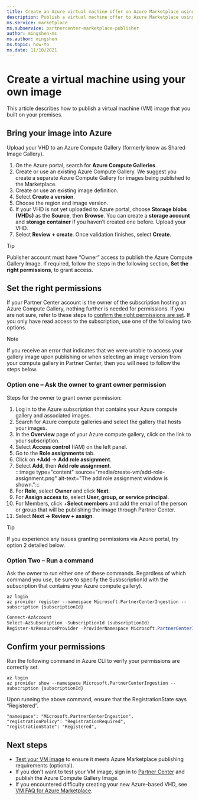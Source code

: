 ```yaml
---
title: Create an Azure virtual machine offer on Azure Marketplace using your own image
description: Publish a virtual machine offer to Azure Marketplace using your own image.
ms.service: marketplace 
ms.subservice: partnercenter-marketplace-publisher
author: mingshen-ms
ms.author: mingshen
ms.topic: how-to
ms.date: 11/10/2021
---
```


# Create a virtual machine using your own image

This article describes how to publish a virtual machine (VM) image that you built on your premises.

## Bring your image into Azure

Upload your VHD to an Azure Compute Gallery (formerly know as Shared Image Gallery).

1. On the Azure portal, search for **Azure Compute Galleries**.
2. Create or use an existing Azure Compute Gallery. We suggest you create a separate Azure Compute Gallery for images being published to the Marketplace.
3. Create or use an existing image definition.
4. Select **Create a version**.
5. Choose the region and image version.
6. If your VHD is not yet uploaded to Azure portal, choose **Storage blobs (VHDs)** as the **Source**, then **Browse**. You can create a **storage account** and **storage container** if you haven’t created one before. Upload your VHD.
7. Select **Review + create**. Once validation finishes, select **Create**.

> [!TIP]
> Publisher account must have “Owner” access to publish the Azure Compute Gallery Image. If required, follow the steps in the following section, **Set the right permissions**, to grant access.

## Set the right permissions

If your Partner Center account is the owner of the subscription hosting an Azure Compute Gallery, nothing further is needed for permissions. If you are not sure, refer to these steps to [confirm the right permissions are set](#confirm-your-permissions).
If you only have read access to the subscription, use one of the following two options.
> [!NOTE]
> If you receive an error that indicates that we were unable to access your gallery image upon publishing or when selecting an image version from your compute gallery in Partner Center, then you will need to follow the steps below. 

### Option one – Ask the owner to grant owner permission

Steps for the owner to grant owner permission:

1. Log in to the Azure subscription that contains your Azure compute gallery and associated images. 
1. Search for Azure compute galleries and select the gallery that hosts your images.
1. In the **Overview** page of your Azure compute gallery, click on the link to your subscription. 
1. Select **Access control** (IAM) on the left panel.
1. Go to the **Role assignments** tab.  
1. Click on **+Add** -> **Add role assignment**. 
3. Select **Add**, then **Add role assignment**.<br>
    :::image type="content" source="media/create-vm/add-role-assignment.png" alt-text="The add role assignment window is shown.":::
1. For **Role**, select **Owner** and click **Next**.
1. For **Assign access to**, select **User, group, or service principal**.
1. For Members, click +**Select members** and add the email of the person or group that will be publishing the image through Partner Center. 
1. Select **Next -> Review + assign**.

> [!TIP]
> If you experience any issues granting permissions via Azure portal, try option 2 detailed below.  

### Option Two – Run a command

Ask the owner to run either one of these commands. Regardless of which command you use, be sure to specify the SusbscriptionId with the subscription that contains your Azure compute gallery).
```azurecli
az login
az provider register --namespace Microsoft.PartnerCenterIngestion --subscription {subscriptionId}
```

```powershell
Connect-AzAccount
Select-AzSubscription -SubscriptionId {subscriptionId}
Register-AzResourceProvider -ProviderNamespace Microsoft.PartnerCenterIngestion
```

## Confirm your permissions

Run the following command in Azure CLI to verify your permissions are correctly set.  

```azurecli
az login 
az provider show --namespace Microsoft.PartnerCenterIngestion --subscription {subscriptionId} 
```

Upon running the above command, ensure that the RegistrationState says “Registered”. 

```azurecli
"namespace": "Microsoft.PartnerCenterIngestion",
"registrationPolicy": "RegistrationRequired",
"registrationState": "Registered",
```

## Next steps

- [Test your VM image](azure-vm-image-test.md) to ensure it meets Azure Marketplace publishing requirements (optional).
- If you don't want to test your VM image, sign in to [Partner Center](https://go.microsoft.com/fwlink/?linkid=2165935) and publish the Azure Compute Gallery Image.
- If you encountered difficulty creating your new Azure-based VHD, see [VM FAQ for Azure Marketplace](azure-vm-faq.yml).


